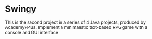 # Swingy
This is the second project in a series of 4 Java projects, produced by Academy+Plus. Implement a minimalistic text-based RPG game with a console and GUI interface
